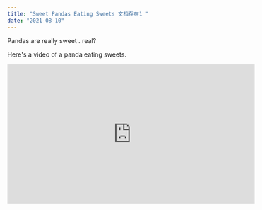 ```yaml
---
title: "Sweet Pandas Eating Sweets 文档存在1 "
date: "2021-08-10"
---
```


Pandas are really sweet . real?

Here's a video of a panda eating sweets.

<iframe width="560" height="315" src="https://www.youtube.com/embed/4n0xNbfJLR8" frameborder="0" allowfullscreen></iframe>